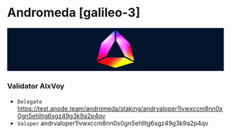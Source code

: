 # Andromeda [galileo-3]
![Andromeda Guide](https://github.com/Voynitskiy/Voynitskiy/blob/main/testnet/Andromeda/Andromeda.png)
### Validator AlxVoy
* `Delegate` https://test.anode.team/andromeda/staking/andrvaloper1lvwxccm8nn0x0gn5ehlltg6sgz49g3k9a2p4qv
* `Valoper` andrvaloper1lvwxccm8nn0x0gn5ehlltg6sgz49g3k9a2p4qv
